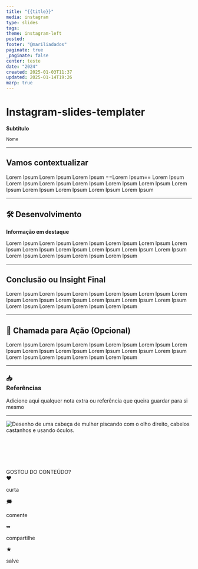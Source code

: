```yaml
---
title: "{{title}}"
media: instagram
type: slides
tags: 
theme: instagram-left
posted: 
footer: "@mariliadados"
paginate: true
_paginate: false
center: teste
date: "2024"
created: 2025-01-03T11:37
updated: 2025-01-14T19:26
marp: true
---
```


# Instagram-slides-templater

**Subtítulo**

<small>Nome</small>

---
## Vamos contextualizar

Lorem Ipsum Lorem Ipsum Lorem Ipsum ==Lorem Ipsum== Lorem Ipsum Lorem Ipsum Lorem Ipsum Lorem Ipsum Lorem Ipsum Lorem Ipsum Lorem Ipsum Lorem Ipsum Lorem Ipsum Lorem Ipsum Lorem Ipsum

---
## 🛠️ Desenvolvimento  
**Informação em destaque**

Lorem Ipsum Lorem Ipsum Lorem Ipsum Lorem Ipsum Lorem Ipsum Lorem Ipsum Lorem Ipsum Lorem Ipsum Lorem Ipsum Lorem Ipsum Lorem Ipsum Lorem Ipsum Lorem Ipsum Lorem Ipsum Lorem Ipsum  

---
##  Conclusão ou Insight Final  

Lorem Ipsum Lorem Ipsum Lorem Ipsum Lorem Ipsum Lorem Ipsum Lorem Ipsum Lorem Ipsum Lorem Ipsum Lorem Ipsum Lorem Ipsum Lorem Ipsum Lorem Ipsum Lorem Ipsum Lorem Ipsum Lorem Ipsum  

---
## 📣 Chamada para Ação (Opcional)  

Lorem Ipsum Lorem Ipsum Lorem Ipsum Lorem Ipsum Lorem Ipsum Lorem Ipsum Lorem Ipsum Lorem Ipsum Lorem Ipsum Lorem Ipsum Lorem Ipsum Lorem Ipsum Lorem Ipsum Lorem Ipsum Lorem Ipsum  


---
### 📥 <br> Referências 

Adicione aqui qualquer nota extra ou referência que queira guardar para si mesmo

---
<img src="https://github.com/mmfava/my-social-media-content/blob/feature/template-instagram/theme/figs/bonequinho1.png?raw=true" class="bonequinho" alt="Desenho de uma cabeça de mulher piscando com o olho direito, cabelos castanhos e usando óculos.">

<!-- Texto Principal -->
<br> <br> <br> <br> 
<div class="texto-principal">GOSTOU DO CONTEÚDO?</div>

<!-- Linha divisória -->
<div class="linha"></div>

<!-- Ícones de interação -->
<div class="icones">
  <div>
    <h>❤</h>
    <p>curta</p>
  </div>
  <div>
    <h>🗯</h>
    <p>comente</p>
  </div>
  <div>
    <h>➥</h>
    <p>compartilhe</p>
  </div>
  <div>
    <h>★</h>
    <p>salve</p>
  </div>
</div>




